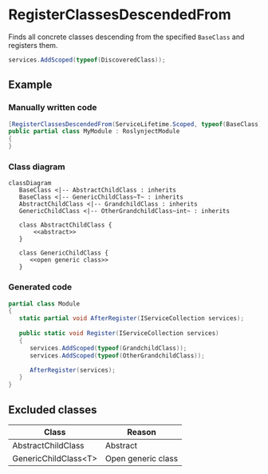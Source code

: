 # RegisterClassesDescendedFrom

Finds all concrete classes descending from the
specified `BaseClass` and registers them.

```c#
services.AddScoped(typeof(DiscoveredClass));
```

## Example
### Manually written code
```c#
[RegisterClassesDescendedFrom(ServiceLifetime.Scoped, typeof(BaseClass))]
public partial class MyModule : RoslynjectModule
{
}
```

### Class diagram

```mermaid
classDiagram
   BaseClass <|-- AbstractChildClass : inherits
   BaseClass <|-- GenericChildClass~T~ : inherits
   AbstractChildClass <|-- GrandchildClass : inherits
   GenericChildClass <|-- OtherGrandchildClass~int~ : inherits

   class AbstractChildClass {
       <<abstract>>
   }

   class GenericChildClass {
      <<open generic class>>
   }
```

### Generated code
```c#
partial class Module
{
   static partial void AfterRegister(IServiceCollection services);
        
   public static void Register(IServiceCollection services)
   {
      services.AddScoped(typeof(GrandchildClass));
      services.AddScoped(typeof(OtherGrandchildClass));

      AfterRegister(services);
   }
}
```

## Excluded classes
| Class | Reason |
| - | - |
| AbstractChildClass | Abstract |
| GenericChildClass&lt;T&gt; | Open generic class |
